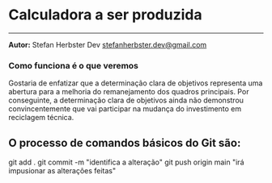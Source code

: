 # Calculadora a ser produzida

---
**Autor:** Stefan Herbster Dev <stefanherbster.dev@gmail.com>

### Como funciona é o que veremos
Gostaria de enfatizar que a determinação clara de objetivos representa uma abertura para a melhoria do remanejamento dos quadros principais.
Por conseguinte, a determinação clara de objetivos ainda não demonstrou convincentemente que vai participar na mudança do investimento em reciclagem técnica.

## O processo de comandos básicos do Git são:

git add .
git commit -m "identifica a alteração"
git push origin main "irá impusionar as alteraçôes feitas"